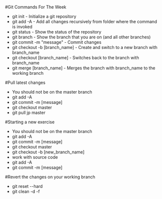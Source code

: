 #Git Commands For The Week

* git init - Initialize a git repository
* git add -A - Add all changes recursively from folder where the command is invoked
* git status - Show the status of the repository
* git branch - Show the branch that you are on (and all other branches)
* git commit -m "message" - Commit changes
* git checkout -b [branch_name] - Create and switch to a new branch with branch_name
* git checkout [branch_name] - Switches back to the branch with branch_name
* git merge [branch_name] - Merges the branch with branch_name to the working branch

#Pull latest changes

* You should not be on the master branch
* git add -A
* git commit -m [message]
* git checkout master
* git pull jp master

#Starting a new exercise 

* You should not be on the master branch
* git add -A
* git commit -m [message]
* git checkout master
* git checkout -b [new_branch_name]
* work with source code
* git add -A
* git commit -m [message]

#Revert the changes on your working branch

* git reset --hard
* git clean -d -f



